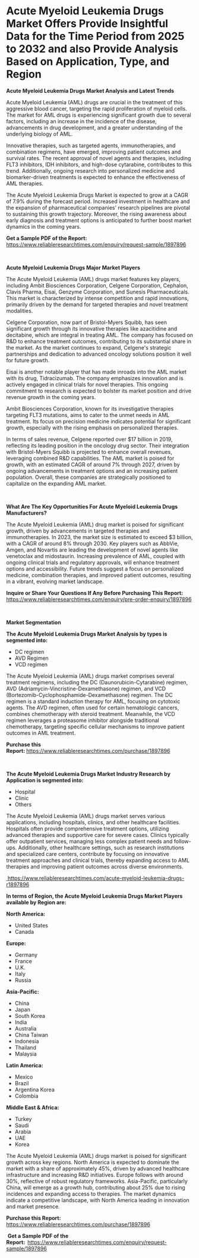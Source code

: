 <p><h1>Acute Myeloid Leukemia Drugs Market Offers Provide Insightful Data for the Time Period from 2025 to 2032 and also Provide Analysis Based on Application, Type, and Region</h1></p><p><strong>Acute Myeloid Leukemia Drugs Market Analysis and Latest Trends</strong></p>
<p><p>Acute Myeloid Leukemia (AML) drugs are crucial in the treatment of this aggressive blood cancer, targeting the rapid proliferation of myeloid cells. The market for AML drugs is experiencing significant growth due to several factors, including an increase in the incidence of the disease, advancements in drug development, and a greater understanding of the underlying biology of AML.</p><p>Innovative therapies, such as targeted agents, immunotherapies, and combination regimens, have emerged, improving patient outcomes and survival rates. The recent approval of novel agents and therapies, including FLT3 inhibitors, IDH inhibitors, and high-dose cytarabine, contributes to this trend. Additionally, ongoing research into personalized medicine and biomarker-driven treatments is expected to enhance the effectiveness of AML therapies.</p><p>The Acute Myeloid Leukemia Drugs Market is expected to grow at a CAGR of 7.9% during the forecast period. Increased investment in healthcare and the expansion of pharmaceutical companies' research pipelines are pivotal to sustaining this growth trajectory. Moreover, the rising awareness about early diagnosis and treatment options is anticipated to further boost market dynamics in the coming years.</p></p>
<p><strong>Get a Sample PDF of the Report:&nbsp;</strong> <a href="https://www.reliableresearchtimes.com/enquiry/request-sample/1897896?utm_campaign=3538&utm_medium=2&utm_source=Github&utm_content=ia&utm_term=19042025&utm_id=acute-myeloid-leukemia-drugs">https://www.reliableresearchtimes.com/enquiry/request-sample/1897896</a></p>
<p>&nbsp;</p>
<p><strong>Acute Myeloid Leukemia Drugs Major Market Players</strong></p>
<p><p>The Acute Myeloid Leukemia (AML) drugs market features key players, including Ambit Biosciences Corporation, Celgene Corporation, Cephalon, Clavis Pharma, Eisai, Genzyme Corporation, and Sunesis Pharmaceuticals. This market is characterized by intense competition and rapid innovations, primarily driven by the demand for targeted therapies and novel treatment modalities.</p><p>Celgene Corporation, now part of Bristol-Myers Squibb, has seen significant growth through its innovative therapies like azacitidine and decitabine, which are integral in treating AML. The company has focused on R&D to enhance treatment outcomes, contributing to its substantial share in the market. As the market continues to expand, Celgene's strategic partnerships and dedication to advanced oncology solutions position it well for future growth.</p><p>Eisai is another notable player that has made inroads into the AML market with its drug, Tidracizumab. The company emphasizes innovation and is actively engaged in clinical trials for novel therapies. This ongoing commitment to research is expected to bolster its market position and drive revenue growth in the coming years.</p><p>Ambit Biosciences Corporation, known for its investigative therapies targeting FLT3 mutations, aims to cater to the unmet needs in AML treatment. Its focus on precision medicine indicates potential for significant growth, especially with the rising emphasis on personalized therapies.</p><p>In terms of sales revenue, Celgene reported over $17 billion in 2019, reflecting its leading position in the oncology drug sector. Their integration with Bristol-Myers Squibb is projected to enhance overall revenues, leveraging combined R&D capabilities. The AML market is poised for growth, with an estimated CAGR of around 7% through 2027, driven by ongoing advancements in treatment options and an increasing patient population. Overall, these companies are strategically positioned to capitalize on the expanding AML market.</p></p>
<p>&nbsp;</p>
<p><strong>What Are The Key Opportunities For Acute Myeloid Leukemia Drugs Manufacturers?</strong></p>
<p><p>The Acute Myeloid Leukemia (AML) drug market is poised for significant growth, driven by advancements in targeted therapies and immunotherapies. In 2023, the market size is estimated to exceed $3 billion, with a CAGR of around 8% through 2030. Key players such as AbbVie, Amgen, and Novartis are leading the development of novel agents like venetoclax and midostaurin. Increasing prevalence of AML, coupled with ongoing clinical trials and regulatory approvals, will enhance treatment options and accessibility. Future trends suggest a focus on personalized medicine, combination therapies, and improved patient outcomes, resulting in a vibrant, evolving market landscape.</p></p>
<p><strong>Inquire or Share Your Questions If Any Before Purchasing This Report:</strong> <a href="https://www.reliableresearchtimes.com/enquiry/pre-order-enquiry/1897896?utm_campaign=3538&utm_medium=2&utm_source=Github&utm_content=ia&utm_term=19042025&utm_id=acute-myeloid-leukemia-drugs">https://www.reliableresearchtimes.com/enquiry/pre-order-enquiry/1897896</a></p>
<p>&nbsp;</p>
<p><strong>Market Segmentation</strong></p>
<p><strong>The Acute Myeloid Leukemia Drugs Market Analysis by types is segmented into:</strong></p>
<p><ul><li>DC regimen</li><li>AVD Regimen</li><li>VCD regimen</li></ul></p>
<p><p>The Acute Myeloid Leukemia (AML) drugs market comprises several treatment regimens, including the DC (Daunorubicin-Cytarabine) regimen, AVD (Adriamycin-Vincristine-Dexamethasone) regimen, and VCD (Bortezomib-Cyclophosphamide-Dexamethasone) regimen. The DC regimen is a standard induction therapy for AML, focusing on cytotoxic agents. The AVD regimen, often used for certain hematologic cancers, combines chemotherapy with steroid treatment. Meanwhile, the VCD regimen leverages a proteasome inhibitor alongside traditional chemotherapy, targeting specific cellular mechanisms to improve patient outcomes in AML treatment.</p></p>
<p><strong>Purchase this Report:&nbsp;</strong><a href="https://www.reliableresearchtimes.com/purchase/1897896?utm_campaign=3538&utm_medium=2&utm_source=Github&utm_content=ia&utm_term=19042025&utm_id=acute-myeloid-leukemia-drugs">https://www.reliableresearchtimes.com/purchase/1897896</a></p>
<p>&nbsp;</p>
<p><strong>The Acute Myeloid Leukemia Drugs Market Industry Research by Application is segmented into:</strong></p>
<p><ul><li>Hospital</li><li>Clinic</li><li>Others</li></ul></p>
<p><p>The Acute Myeloid Leukemia (AML) drugs market serves various applications, including hospitals, clinics, and other healthcare facilities. Hospitals often provide comprehensive treatment options, utilizing advanced therapies and supportive care for severe cases. Clinics typically offer outpatient services, managing less complex patient needs and follow-ups. Additionally, other healthcare settings, such as research institutions and specialized care centers, contribute by focusing on innovative treatment approaches and clinical trials, thereby expanding access to AML therapies and improving patient outcomes across diverse environments.</p></p>
<p><a href="https://www.reliableresearchtimes.com/acute-myeloid-leukemia-drugs-r1897896?utm_campaign=3538&utm_medium=2&utm_source=Github&utm_content=ia&utm_term=19042025&utm_id=acute-myeloid-leukemia-drugs">&nbsp;https://www.reliableresearchtimes.com/acute-myeloid-leukemia-drugs-r1897896</a></p>
<p><strong>In terms of Region, the Acute Myeloid Leukemia Drugs Market Players available by Region are:</strong></p>
<p>
    <p> <strong> North America: </strong>
        <ul>
            <li>United States</li>
            <li>Canada</li>
        </ul>
        </p> 
    <p> <strong> Europe: </strong>
        <ul>
            <li>Germany</li>
            <li>France</li>
            <li>U.K.</li>
            <li>Italy</li>
            <li>Russia</li>
        </ul>
        </p> 
    <p> <strong> Asia-Pacific: </strong>
        <ul>
            <li>China</li>
            <li>Japan</li>
            <li>South Korea</li>
            <li>India</li>
            <li>Australia</li>
            <li>China Taiwan</li>
            <li>Indonesia</li>
            <li>Thailand</li>
            <li>Malaysia</li>
        </ul>
        </p> 
    <p> <strong> Latin America: </strong>
        <ul>
            <li>Mexico</li>
            <li>Brazil</li>
            <li>Argentina Korea</li>
            <li>Colombia</li>
        </ul>
        </p> 
    <p> <strong> Middle East & Africa: </strong>
        <ul>
            <li>Turkey</li>
            <li>Saudi</li>
            <li>Arabia</li>
            <li>UAE</li>
            <li>Korea</li>
        </ul>
    </p>
    </p>
<p><p>The Acute Myeloid Leukemia (AML) drugs market is poised for significant growth across key regions. North America is expected to dominate the market with a share of approximately 45%, driven by advanced healthcare infrastructure and increasing R&D initiatives. Europe follows with around 30%, reflective of robust regulatory frameworks. Asia-Pacific, particularly China, will emerge as a growth hub, contributing about 25% due to rising incidences and expanding access to therapies. The market dynamics indicate a competitive landscape, with North America leading in innovation and market presence.</p></p>
<p><strong>Purchase this Report: </strong><a href="https://www.reliableresearchtimes.com/purchase/1897896?utm_campaign=3538&utm_medium=2&utm_source=Github&utm_content=ia&utm_term=19042025&utm_id=acute-myeloid-leukemia-drugs">https://www.reliableresearchtimes.com/purchase/1897896</a></p>
<p>&nbsp;<strong>Get a Sample PDF of the Report:&nbsp;&nbsp;</strong><a href="https://www.reliableresearchtimes.com/enquiry/request-sample/1897896?utm_campaign=3538&utm_medium=2&utm_source=Github&utm_content=ia&utm_term=19042025&utm_id=acute-myeloid-leukemia-drugs">https://www.reliableresearchtimes.com/enquiry/request-sample/1897896</a></p>
<p><strong></strong></p>
<p><p></p><p></p><p></p></p>